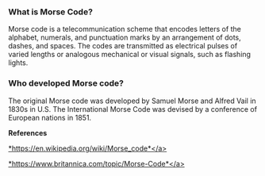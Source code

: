 ### What is Morse Code? ###

Morse code is a telecommunication scheme that encodes letters of the alphabet, numerals, and punctuation marks by an arrangement of dots, dashes, and spaces. The codes are transmitted as electrical pulses of varied lengths or analogous mechanical or visual signals, such as flashing lights. 

### Who developed Morse code? ###

The original Morse code was developed by Samuel Morse and Alfred Vail in 1830s in U.S. The International Morse Code was devised by a conference of European nations in 1851. 

**References**

<a href="https://en.wikipedia.org/wiki/Morse_code">*https://en.wikipedia.org/wiki/Morse_code*</a>

<a href="https://www.britannica.com/topic/Morse-Code">*https://www.britannica.com/topic/Morse-Code*</a>

